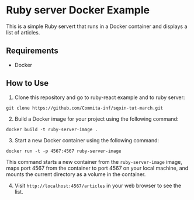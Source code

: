 # Ruby server Docker Example

This is a simple Ruby servert that runs in a Docker container and displays a list of articles.

## Requirements

- Docker

## How to Use

1. Clone this repository and go to ruby-react example and to ruby server:

`git clone https://github.com/Commita-inf/sqoin-tut-march.git`

2. Build a Docker image for your project using the following command:

`docker build -t ruby-server-image .`

3. Start a new Docker container using the following command:

`docker run -t -p 4567:4567 ruby-server-image`

This command starts a new container from the `ruby-server-image` image, maps port 4567 from the container to port 4567 on your local machine, and mounts the current directory as a volume in the container.

4. Visit `http://localhost:4567/articles` in your web browser to see the list.


